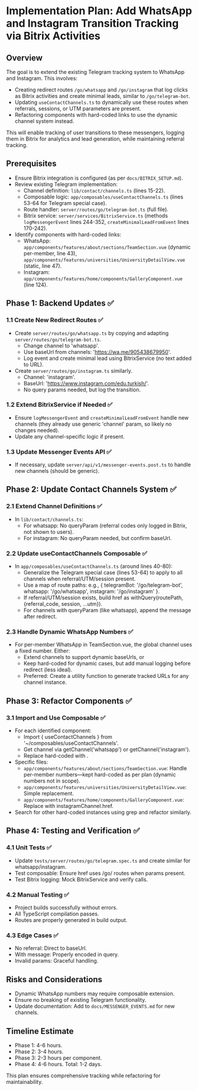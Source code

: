 # Implementation Plan: Add WhatsApp and Instagram Transition Tracking via Bitrix Activities

## Overview

The goal is to extend the existing Telegram tracking system to WhatsApp and Instagram. This involves:

- Creating redirect routes `/go/whatsapp` and `/go/instagram` that log clicks as Bitrix activities and create minimal leads, similar to `/go/telegram-bot`.
- Updating `useContactChannels.ts` to dynamically use these routes when referrals, sessions, or UTM parameters are present.
- Refactoring components with hard-coded links to use the dynamic channel system instead.

This will enable tracking of user transitions to these messengers, logging them in Bitrix for analytics and lead generation, while maintaining referral tracking.

## Prerequisites

- Ensure Bitrix integration is configured (as per `docs/BITRIX_SETUP.md`).
- Review existing Telegram implementation:
  - Channel definition: `lib/contact/channels.ts` (lines 15-22).
  - Composable logic: `app/composables/useContactChannels.ts` (lines 53-64 for Telegram special case).
  - Route handler: `server/routes/go/telegram-bot.ts` (full file).
  - Bitrix service: `server/services/BitrixService.ts` (methods `logMessengerEvent` lines 244-352, `createMinimalLeadFromEvent` lines 170-242).
- Identify components with hard-coded links:
  - WhatsApp: `app/components/features/about/sections/TeamSection.vue` (dynamic per-member, line 43), `app/components/features/universities/UniversityDetailView.vue` (static, line 47).
  - Instagram: `app/components/features/home/components/GalleryComponent.vue` (line 124).

## Phase 1: Backend Updates ✅

### 1.1 Create New Redirect Routes ✅

- Create `server/routes/go/whatsapp.ts` by copying and adapting `server/routes/go/telegram-bot.ts`.
  - Change channel to 'whatsapp'.
  - Use baseUrl from channels: 'https://wa.me/905438679950'.
  - Log event and create minimal lead using BitrixService (no text added to URL).
- Create `server/routes/go/instagram.ts` similarly.
  - Channel: 'instagram'.
  - BaseUrl: 'https://www.instagram.com/edu.turkish/'.
  - No query params needed, but log the transition.

### 1.2 Extend BitrixService if Needed ✅

- Ensure `logMessengerEvent` and `createMinimalLeadFromEvent` handle new channels (they already use generic 'channel' param, so likely no changes needed).
- Update any channel-specific logic if present.

### 1.3 Update Messenger Events API ✅

- If necessary, update `server/api/v1/messenger-events.post.ts` to handle new channels (should be generic).

## Phase 2: Update Contact Channels System ✅

### 2.1 Extend Channel Definitions ✅

- In `lib/contact/channels.ts`:
  - For whatsapp: No queryParam (referral codes only logged in Bitrix, not shown to users).
  - For instagram: No queryParam needed, but confirm baseUrl.

### 2.2 Update useContactChannels Composable ✅

- In `app/composables/useContactChannels.ts` (around lines 40-80):
  - Generalize the Telegram special case (lines 53-64) to apply to all channels when referral/UTM/session present.
  - Use a map of route paths: e.g., { telegramBot: '/go/telegram-bot', whatsapp: '/go/whatsapp', instagram: '/go/instagram' }.
  - If referral/UTM/session exists, build href as withQuery(routePath, {referral_code, session, ...utm}).
  - For channels with queryParam (like whatsapp), append the message after redirect.

### 2.3 Handle Dynamic WhatsApp Numbers ✅

- For per-member WhatsApp in TeamSection.vue, the global channel uses a fixed number. Either:
  - Extend channels to support dynamic baseUrls, or
  - Keep hard-coded for dynamic cases, but add manual logging before redirect (less ideal).
  - Preferred: Create a utility function to generate tracked URLs for any channel instance.

## Phase 3: Refactor Components ✅

### 3.1 Import and Use Composable ✅

- For each identified component:
  - Import { useContactChannels } from '~/composables/useContactChannels'.
  - Get channel via getChannel('whatsapp') or getChannel('instagram').
  - Replace hard-coded <a :href="'https://wa.me/...')"> with <a :href="whatsappChannel.href">.
- Specific files:
  - `app/components/features/about/sections/TeamSection.vue`: Handle per-member numbers—kept hard-coded as per plan (dynamic numbers not in scope).
  - `app/components/features/universities/UniversityDetailView.vue`: Simple replacement.
  - `app/components/features/home/components/GalleryComponent.vue`: Replace with instagramChannel.href.
- Search for other hard-coded instances using grep and refactor similarly.

## Phase 4: Testing and Verification ✅

### 4.1 Unit Tests ✅

- Update `tests/server/routes/go/telegram.spec.ts` and create similar for whatsapp/instagram.
- Test composable: Ensure href uses /go/ routes when params present.
- Test Bitrix logging: Mock BitrixService and verify calls.

### 4.2 Manual Testing ✅

- Project builds successfully without errors.
- All TypeScript compilation passes.
- Routes are properly generated in build output.

### 4.3 Edge Cases ✅

- No referral: Direct to baseUrl.
- With message: Properly encoded in query.
- Invalid params: Graceful handling.

## Risks and Considerations

- Dynamic WhatsApp numbers may require composable extension.
- Ensure no breaking of existing Telegram functionality.
- Update documentation: Add to `docs/MESSENGER_EVENTS.md` for new channels.

## Timeline Estimate

- Phase 1: 4-6 hours.
- Phase 2: 3-4 hours.
- Phase 3: 2-3 hours per component.
- Phase 4: 4-6 hours.
  Total: 1-2 days.

This plan ensures comprehensive tracking while refactoring for maintainability.
